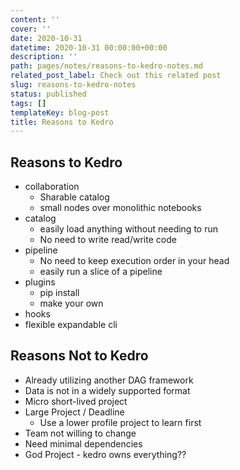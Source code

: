 ```yaml
---
content: ''
cover: ''
date: 2020-10-31
datetime: 2020-10-31 00:00:00+00:00
description: ''
path: pages/notes/reasons-to-kedro-notes.md
related_post_label: Check out this related post
slug: reasons-to-kedro-notes
status: published
tags: []
templateKey: blog-post
title: Reasons to Kedro
---
```


## Reasons to Kedro

* collaboration
  * Sharable catalog
  * small nodes over monolithic notebooks
* catalog
  * easily load anything without needing to run
  * No need to write read/write code
* pipeline
  * No need to keep execution order in your head
  * easily run a slice of a pipeline
* plugins
  * pip install
  * make your own
* hooks
* flexible expandable cli

## Reasons Not to Kedro

* Already utilizing another DAG framework
* Data is not in a widely supported format
* Micro short-lived project
* Large Project / Deadline
  * Use a lower profile project to learn first
* Team not willing to change
* Need minimal dependencies
* God Project - kedro owns everything??